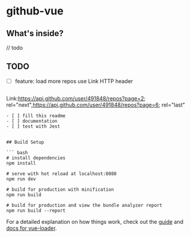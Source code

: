 # github-vue

## What's inside?

// todo

## TODO

- [ ] feature: load more repos use Link HTTP header
  ```
Link:<https://api.github.com/user/491848/repos?page=2>; rel="next",<https://api.github.com/user/491848/repos?page=6>; rel="last"
  ```
- [ ] fill this readme
- [ ] documentation
- [ ] test with Jest


## Build Setup

``` bash
# install dependencies
npm install

# serve with hot reload at localhost:8080
npm run dev

# build for production with minification
npm run build

# build for production and view the bundle analyzer report
npm run build --report
```

For a detailed explanation on how things work, check out the [guide](http://vuejs-templates.github.io/webpack/) and [docs for vue-loader](http://vuejs.github.io/vue-loader).
